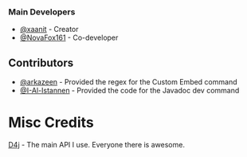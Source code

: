 ### Main Developers

- [@xaanit](https://github.com/xaanit) - Creator
- [@NovaFox161](https://github.com/NovaFox161) - Co-developer

## Contributors

- [@arkazeen](https://github.com/arkazeen) - Provided the regex for the Custom Embed command
- [@I-Al-Istannen](https://github.com/I-Al-Istannen) - Provided the code for the Javadoc dev command


# Misc Credits

[D4j](https://github.com/austinv11/Discord4J) - The main API I use. Everyone there is awesome.
